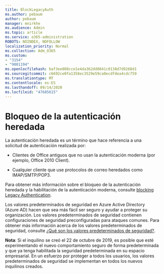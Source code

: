 ```yaml
---
title: BlockLegacyAuth
ms.author: pebaum
author: pebaum
manager: mnirkhe
ms.audience: Admin
ms.topic: article
ms.service: o365-administration
ROBOTS: NOINDEX, NOFOLLOW
localization_priority: Normal
ms.collection: Adm_O365
ms.custom:
- "3154"
- "9001194"
ms.openlocfilehash: baf3ee808cce1e4da362dd0841c0138d7d9268d1
ms.sourcegitcommit: c6692ce0fa1358ec3529e59ca0ecdfdea4cdc759
ms.translationtype: MT
ms.contentlocale: es-ES
ms.lasthandoff: 09/14/2020
ms.locfileid: "47685615"
---
```

# <a name="blocking-legacy-authentication"></a>Bloqueo de la autenticación heredada

La autenticación heredada es un término que hace referencia a una solicitud de autenticación realizada por:

- Clientes de Office antiguos que no usan la autenticación moderna (por ejemplo, Office 2010 Client).

- Cualquier cliente que use protocolos de correo heredados como IMAP/SMTP/POP3.

Para obtener más información sobre el bloqueo de la autenticación heredada y la habilitación de la autenticación moderna, consulte [blocking Legacy Authentication](https://docs.microsoft.com/azure/active-directory/conditional-access/concept-conditional-access-block-legacy-authentication).

Los valores predeterminados de seguridad en Azure Active Directory (Azure AD) hacen que sea más fácil ser seguro y ayudar a proteger su organización. Los valores predeterminados de seguridad contienen configuraciones de seguridad preconfiguradas para ataques comunes.
Para obtener más información acerca de los valores predeterminados de seguridad, consulte [¿Qué son los valores predeterminados de seguridad?](https://docs.microsoft.com/azure/active-directory/fundamentals/concept-fundamentals-security-defaults). 

**Nota**: Si el inquilino se creó el 22 de octubre de 2019, es posible que esté experimentando el nuevo comportamiento seguro de forma predeterminada y que ya tenga habilitada la seguridad predeterminada en su espacio empresarial.  En un esfuerzo por proteger a todos los usuarios, los valores predeterminados de seguridad se implementan en todos los nuevos inquilinos creados.
